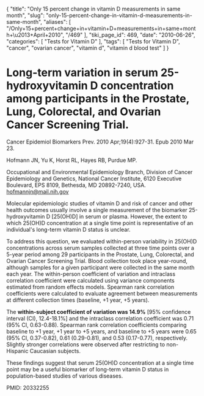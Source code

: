 {
    "title": "Only 15 percent change in vitamin D measurements in same month",
    "slug": "only-15-percent-change-in-vitamin-d-measurements-in-same-month",
    "aliases": [
        "/Only+15+percent+change+in+vitamin+D+measurements+in+same+month+\u2013+April+2010",
        "/469"
    ],
    "tiki_page_id": 469,
    "date": "2010-06-26",
    "categories": [
        "Tests for Vitamin D"
    ],
    "tags": [
        "Tests for Vitamin D",
        "cancer",
        "ovarian cancer",
        "vitamin d",
        "vitamin d blood test"
    ]
}


# Long-term variation in serum 25-hydroxyvitamin D concentration among participants in the Prostate, Lung, Colorectal, and Ovarian Cancer Screening Trial.

Cancer Epidemiol Biomarkers Prev. 2010 Apr;19(4):927-31. Epub 2010 Mar 23.

Hofmann JN, Yu K, Horst RL, Hayes RB, Purdue MP.

Occupational and Environmental Epidemiology Branch, Division of Cancer Epidemiology and Genetics, National Cancer Institute, 6120 Executive Boulevard, EPS 8109, Bethesda, MD 20892-7240, USA. hofmannjn@mail.nih.gov

Molecular epidemiologic studies of vitamin D and risk of cancer and other health outcomes usually involve a single measurement of the biomarker 25-hydroxyvitamin D <span>[25(OH)D]</span> in serum or plasma. However, the extent to which 25(OH)D concentration at a single time point is representative of an individual's long-term vitamin D status is unclear. 

To address this question, we evaluated within-person variability in 25(OH)D concentrations across serum samples collected at three time points over a 5-year period among 29 participants in the Prostate, Lung, Colorectal, and Ovarian Cancer Screening Trial. Blood collection took place year-round, although samples for a given participant were collected in the same month each year. The within-person coefficient of variation and intraclass correlation coefficient were calculated using variance components estimated from random effects models. Spearman rank correlation coefficients were calculated to evaluate agreement between measurements at different collection times (baseline, +1 year, +5 years). 

The  **within-subject coefficient of variation was 14.9%**  <span>[95% confidence interval (CI), 12.4-18.1%]</span> and the intraclass correlation coefficient was 0.71 (95% CI, 0.63-0.88). Spearman rank correlation coefficients comparing baseline to +1 year, +1 year to +5 years, and baseline to +5 years were 0.65 (95% CI, 0.37-0.82), 0.61 (0.29-0.81), and 0.53 (0.17-0.77), respectively. Slightly stronger correlations were observed after restricting to non-Hispanic Caucasian subjects. 

These findings suggest that serum 25(OH)D concentration at a single time point may be a useful biomarker of long-term vitamin D status in population-based studies of various diseases. 

PMID: 20332255